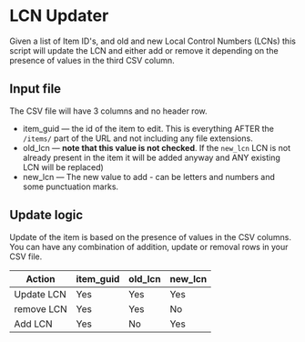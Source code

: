 # LCN Updater

Given a list of Item ID's, and old and new Local Control Numbers (LCNs) this script will update the LCN and either add or remove it depending on the presence of values in the third CSV column.

## Input file

The CSV file will have 3 columns and no header row.

* item_guid — the id of the item to edit.  This is everything AFTER the `/items/` part of the URL and not including any file extensions.
* old_lcn — __note that this value is not checked__. If the `new_lcn` LCN is not already present in the item it will be added anyway and ANY existing LCN will be replaced)
* new_lcn — The new value to add - can be letters and numbers and some punctuation marks.

## Update logic

Update of the item is based on the presence of values in the CSV columns. You can have any combination of addition, update or removal rows in your CSV file.

|Action|item_guid|old_lcn|new_lcn|
|--|--|--|--|
|Update LCN|Yes|Yes|Yes|
|remove LCN|Yes|Yes|No|
|Add LCN|Yes|No|Yes|

